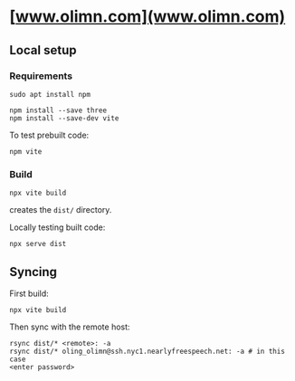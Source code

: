 # [www.olimn.com](www.olimn.com)

## Local setup
### Requirements
```
sudo apt install npm
```
```
npm install --save three
npm install --save-dev vite
```
To test prebuilt code:
```
npm vite
```

### Build
```
npx vite build
```
creates the `dist/` directory.

Locally testing built code:
```
npx serve dist
```

## Syncing
First build:
```
npx vite build
```
Then sync with the remote host:
```
rsync dist/* <remote>: -a
rsync dist/* oling_olimn@ssh.nyc1.nearlyfreespeech.net: -a # in this case
<enter password>
```
